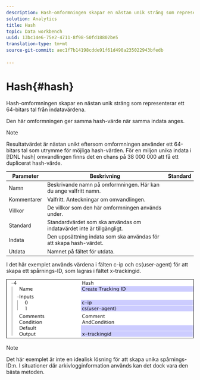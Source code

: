 ```yaml
---
description: Hash-omformningen skapar en nästan unik sträng som representerar ett 64-bitars tal från indatavärdena.
solution: Analytics
title: Hash
topic: Data workbench
uuid: 13bc14e6-75e2-4711-8f98-50fd18802be5
translation-type: tm+mt
source-git-commit: aec1f7b14198cdde91f61d490a235022943bfedb

---
```



# Hash{#hash}

Hash-omformningen skapar en nästan unik sträng som representerar ett 64-bitars tal från indatavärdena.

Den här omformningen ger samma hash-värde när samma indata anges.

>[!NOTE]
>
>Resultatvärdet är nästan unikt eftersom omformningen använder ett 64-bitars tal som utrymme för möjliga hash-värden. För en miljon unika indata i [!DNL hash] omvandlingen finns det en chans på 38 000 000 att få ett duplicerat hash-värde.

| Parameter | Beskrivning | Standard |
|---|---|---|
| Namn | Beskrivande namn på omformningen. Här kan du ange valfritt namn. |  |
| Kommentarer | Valfritt. Anteckningar om omvandlingen. |  |
| Villkor | De villkor som den här omformningen används under. |  |
| Standard | Standardvärdet som ska användas om indatavärdet inte är tillgängligt. |  |
| Indata | Den uppsättning indata som ska användas för att skapa hash-värdet. |  |
| Utdata | Namnet på fältet för utdata. |  |

I det här exemplet används värdena i fälten c-ip och cs(user-agent) för att skapa ett spårnings-ID, som lagras i fältet x-trackingid.

![](assets/cfg_TransformationType_Hash.png)

>[!NOTE]
>
>Det här exemplet är inte en idealisk lösning för att skapa unika spårnings-ID:n. I situationer där arkivlogginformation används kan det dock vara den bästa metoden.

